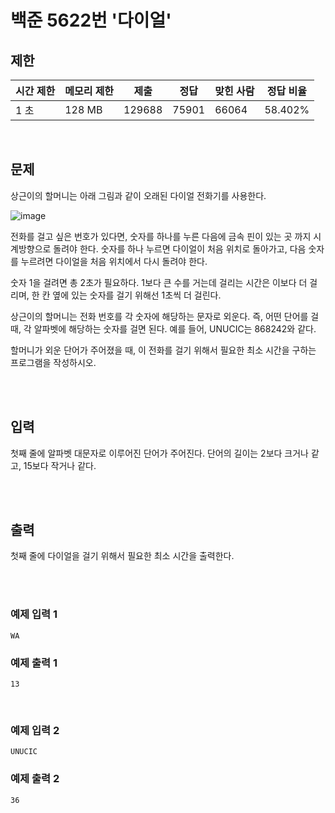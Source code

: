 # 백준 5622번 '다이얼'

## 제한
|시간 제한|메모리 제한|제출|정답|맞힌 사람|정답 비율|
|------|------|---|---|----|----|
|1 초|128 MB|129688|75901|66064|58.402%|

<br>

## 문제
상근이의 할머니는 아래 그림과 같이 오래된 다이얼 전화기를 사용한다.

![image](https://github.com/SShinMJ/Study_Algorithm/assets/82142527/e6f2dc53-4901-4c2f-8c08-b800c4a033c4)

전화를 걸고 싶은 번호가 있다면, 숫자를 하나를 누른 다음에 금속 핀이 있는 곳 까지 시계방향으로 돌려야 한다. 숫자를 하나 누르면 다이얼이 처음 위치로 돌아가고, 다음 숫자를 누르려면 다이얼을 처음 위치에서 다시 돌려야 한다.

숫자 1을 걸려면 총 2초가 필요하다. 1보다 큰 수를 거는데 걸리는 시간은 이보다 더 걸리며, 한 칸 옆에 있는 숫자를 걸기 위해선 1초씩 더 걸린다.

상근이의 할머니는 전화 번호를 각 숫자에 해당하는 문자로 외운다. 즉, 어떤 단어를 걸 때, 각 알파벳에 해당하는 숫자를 걸면 된다. 예를 들어, UNUCIC는 868242와 같다.

할머니가 외운 단어가 주어졌을 때, 이 전화를 걸기 위해서 필요한 최소 시간을 구하는 프로그램을 작성하시오.

<br><br>

## 입력
첫째 줄에 알파벳 대문자로 이루어진 단어가 주어진다. 단어의 길이는 2보다 크거나 같고, 15보다 작거나 같다.

<br><br>

## 출력
첫째 줄에 다이얼을 걸기 위해서 필요한 최소 시간을 출력한다.

<br><br>

### 예제 입력 1
```
WA
```
### 예제 출력 1
```
13
```
<br>

### 예제 입력 2
```
UNUCIC
```
### 예제 출력 2
```
36
```